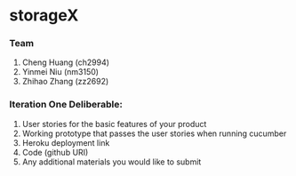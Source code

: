# storageX
### Team
1.  Cheng Huang (ch2994)
2.  Yinmei Niu (nm3150)
3.  Zhihao Zhang (zz2692)

### Iteration One Deliberable:
1.  User stories for the basic features of your product
2.  Working prototype that passes the user stories when running cucumber
3.  Heroku deployment link
4.  Code (github URI)
5.  Any additional materials you would like to submit

